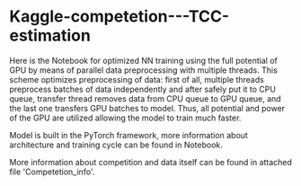 # Kaggle-competetion---TCC-estimation
Here is the Notebook for optimized NN training using the full potential of GPU by means of parallel data preprocessing  with multiple threads.
This scheme optimizes preprocessing of data: first of all, multiple threads preprocess batches of data independently and after safely put it to CPU queue, transfer thread removes data from CPU queue to GPU queue, and the last one transfers GPU batches to model. Thus,  all potential and power of the GPU are utilized allowing the model to train much faster.

Model is built in the PyTorch framework, more information about architecture and training cycle can be found in Notebook.

More information about competition and data itself can be found in attached file 'Competetion_info'.
